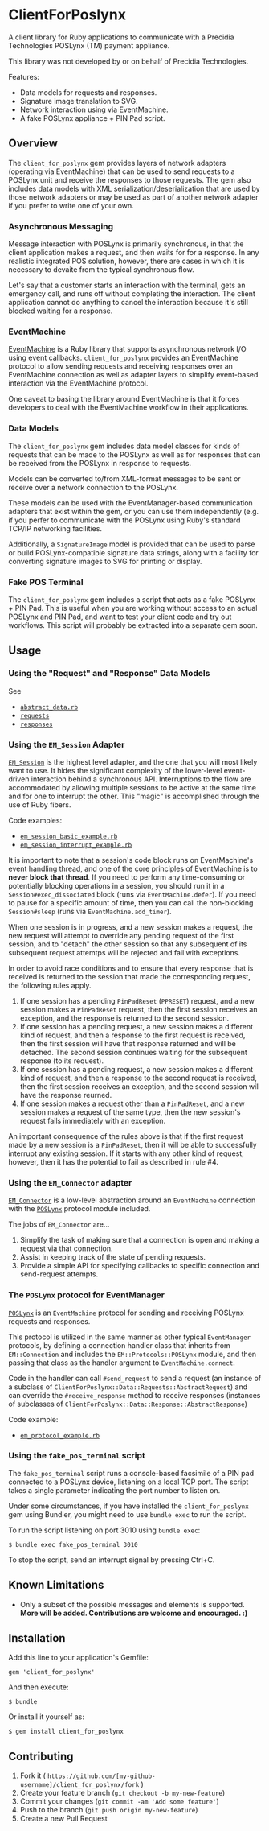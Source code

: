 # ClientForPoslynx

A client library for Ruby applications to communicate with a
Precidia Technologies POSLynx (TM) payment appliance.

This library was not developed by or on behalf of Precidia
Technologies.

Features:

* Data models for requests and responses.
* Signature image translation to SVG.
* Network interaction using via EventMachine.
* A fake POSLynx appliance + PIN Pad script.

## Overview

The `client_for_poslynx` gem provides layers of network adapters
(operating via EventMachine) that can be used to send requests to
a POSLynx unit and receive the responses to those requests.  The
gem also includes data models with XML
serialization/deserialization that are used by those network
adapters or may be used as part of another network adapter if you
prefer to write one of your own.

### Asynchronous Messaging

Message interaction with POSLynx is primarily synchronous, in
that the client application makes a request, and then waits for
for a response.  In any realistic integrated POS solution,
however, there are cases in which it is necessary to devaite from
the typical synchronous flow.

Let's say that a customer starts an interaction with the
terminal, gets an emergency call, and runs off without completing
the interaction. The client application cannot do anything to
cancel the interaction because it's still blocked waiting for a
response.

### EventMachine

[EventMachine](http://rubyeventmachine.com/) is a Ruby library
that supports asynchronous network I/O using event callbacks.
`client_for_poslynx` provides an EventMachine protocol to allow
sending requests and receiving responses over an EventMachine
connection as well as adapter layers to simplify event-based
interaction via the EventMachine protocol.

One caveat to basing the library around EventMachine is that it
forces developers to deal with the EventMachine workflow in their
applications.

### Data Models

The `client_for_poslynx` gem includes data model classes for
kinds of requests that can be made to the POSLynx as well as for
responses that can be received from the POSLynx in response to
requests.

Models can be converted to/from XML-format messages to be sent or
receive over a network connection to the POSLynx.

These models can be used with the EventManager-based
communication adapters that exist within the gem, or you can use
them independently (e.g. if you perfer to communicate with the
POSLynx using Ruby's standard TCP/IP networking facilities.

Additionally, a `SignatureImage` model is provided that can be
used to parse or build POSLynx-compatible signature data strings,
along with a facility for converting signature images to SVG for
printing or display.

### Fake POS Terminal

The `client_for_poslynx` gem includes a script that acts as a
fake POSLynx + PIN Pad.  This is useful when you are working
without access to an actual POSLynx and PIN Pad, and want to test
your client code and try out workflows.  This script will probably be extracted into a
separate gem soon.

## Usage

### Using the "Request" and "Response" Data Models
See
* [`abstract_data.rb`](lib/client_for_poslynx/data/abstract_data.rb)
* [`requests`](lib/client_for_poslynx/data/requests/)
* [`responses`](lib/client_for_poslynx/data/responses/)

### Using the `EM_Session` Adapter

[`EM_Session`](lib/client_for_poslynx/net/em_session.rb) is the
highest level adapter, and the one that you will most likely want
to use.  It hides the significant complexity of the lower-level
event-driven interaction behind a synchronous API.  Interruptions
to the flow are accommodated by allowing multiple sessions to be
active at the same time and for one to interrupt the other.  This
"magic" is accomplished through the use of Ruby fibers.

Code examples:
* [`em_session_basic_example.rb`](examples/em_session_basic_example.rb)
* [`em_session_interrupt_example.rb`](examples/em_session_interrupt_example.rb)

It is important to note that a session's code block runs on
EventMachine's event handling thread, and one of the core
principles of EventMachine is to **never block that thread**.  If
you need to perform any time-consuming or potentially blocking
operations in a session, you should run it in a
`Session#exec_dissociated` block (runs via `EventMachine.defer`).
If you need to pause for a specific amount of time, then you can
call the non-blocking `Session#sleep` (runs via
`EventMachine.add_timer`).

When one session is in progress, and a new session makes a
request, the new request will attempt to override any pending
request of the first session, and to "detach" the other session
so that any subsequent of its subsequent request attemtps will
be rejected and fail with exceptions.

In order to avoid race conditions and to ensure that every
response that is received is returned to the session that made
the corresponding request, the following rules apply.

1. If one session has a pending `PinPadReset` (`PPRESET`)
   request, and a new session makes a `PinPadReset` request, then
   the first session receives an exception, and the response is
   returned to the second session.
2. If one session has a pending request, a new session makes a
   different kind of request, and then a response to the first
   request is received, then the first session will have that
   response returned and will be detached.  The second session
   continues waiting for the subsequent response (to its
   request).
3. If one session has a pending request, a new session makes a
   different kind of request, and then a response to the second
   request is received, then the first session receives an
   exception, and the second session will have the response
   reurned.
4. If one session makes a request other than a `PinPadReset`,
   and a new session makes a request of the same type, then the
   new session's request fails immediately with an exception.

An important consequence of the rules above is that if the first
request made by a new session is a `PinPadReset`, then it will
be able to successfully interrupt any existing session.  If it
starts with any other kind of request, however, then it has the
potential to fail as described in rule #4.

### Using the `EM_Connector` adapter

[`EM_Connector`](lib/client_for_poslynx/net/em_connector.rb) is
a low-level abstraction around an `EventMachine` connection with
the [`POSLynx`](lib/client_for_poslynx/net/em_protocol.rb)
protocol module included.

The jobs of `EM_Connector` are...

1. Simplify the task of making sure that a connection is open and
   making a request via that connection.
2. Assist in keeping track of the state of pending requests.
3. Provide a simple API for specifying callbacks to specific
   connection and send-request attempts.

### The `POSLynx` protocol for EventManager

[`POSLynx`](lib/client_for_poslynx/net/em_protocol.rb) is an
`EventMachine` protocol for sending and receiving POSLynx
requests and responses.

This protocol is utilized in the same manner as other typical
`EventManager` protocols, by defining a connection handler class
that inherits from `EM::Connection` and includes the
`EM::Protocols::POSLynx` module, and then passing that class as
the handler argument to `EventMachine.connect`.

Code in the handler can call `#send_request` to send a request
(an instance of a subclass of
`ClientForPoslynx::Data::Requests::AbstractRequest`) and can
override the `#receive_response` method to receive responses
(instances of subclasses of
`ClientForPoslynx::Data::Response::AbstractResponse`)

Code example:
* [`em_protocol_example.rb`](examples/em_protocol_example.rb)

### Using the `fake_pos_terminal` script

The `fake_pos_terminal` script runs a console-based facsimile of
a PIN pad connected to a POSLynx device, listening on a local TCP
port.  The script takes a single parameter indicating the port
number to listen on.

Under some circumstances, if you have installed the
`client_for_poslynx` gem using Bundler, you might need to use
`bundle exec` to run the script.

To run the script listening on port 3010 using `bundle exec`:

    $ bundle exec fake_pos_terminal 3010

To stop the script, send an interrupt signal by pressing Ctrl+C.

## Known Limitations

* Only a subset of the possible messages and elements is supported.
  __More will be added. Contributions are welcome and encouraged. :)__

## Installation

Add this line to your application's Gemfile:

    gem 'client_for_poslynx'

And then execute:

    $ bundle

Or install it yourself as:

    $ gem install client_for_poslynx

## Contributing

1. Fork it ( `https://github.com/[my-github-username]/client_for_poslynx/fork` )
2. Create your feature branch (`git checkout -b my-new-feature`)
3. Commit your changes (`git commit -am 'Add some feature'`)
4. Push to the branch (`git push origin my-new-feature`)
5. Create a new Pull Request
